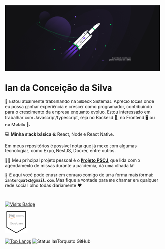 <p align="center"> <img  align="center" src=" https://github.com/IanTorquato/IanTorquato/blob/master/1%20-%20NLW%20%2302%20-%202560x1080.jpg?raw=true"/> </p>

<h1> Ian da Conceição da Silva </h1>

:office: Estou atualmente trabalhando na Silbeck Sistemas.
Aprecio locais onde eu possa ganhar experiência e crescer como programador, contribuindo para o crescimento da empresa enquanto evoluo.
Estou interessado em trabalhar com Javascript/typescript, seja no Backend :file_folder:, no Frontend :desktop_computer: ou no Mobile :iphone:. <br/>

💻 **Minha stack básica é:** React, Node e React Native.

Em meus repositórios é possivel notar que já mexo com algumas tecnologias, como Expo, NestJS, Docker, entre outros.

:man_technologist: Meu principal projeto pessoal é o **[Projeto PSCJ](https://github.com/IanTorquato/Projeto_PSCJ-Web)**, que lida com o agendamento de missas durante a pandemia, dá uma olhada lá!

:speech_balloon: E aqui você pode entrar em contato comigo de uma forma mais formal: **`iantorquato2@gmail.com`**.
Mas fique a vontade para me chamar em qualquer rede social, olho todas diariamente ♥

<br/>

[![Visits Badge](https://badges.pufler.dev/visits/IanTorquato/IanTorquato)](https://github.com/IanTorquato)

<img src="./AWS - Academy Cloud Foundations Badge.png">

<br/>

[![Top Langs](https://github-readme-stats.vercel.app/api/top-langs/?username=IanTorquato&layout=compact)](https://github.com/anuraghazra/github-readme-stats)
           <img src="https://github-readme-stats.vercel.app/api?username=IanTorquato&show_icons=true" alt="Status IanTorquato GitHub" />

